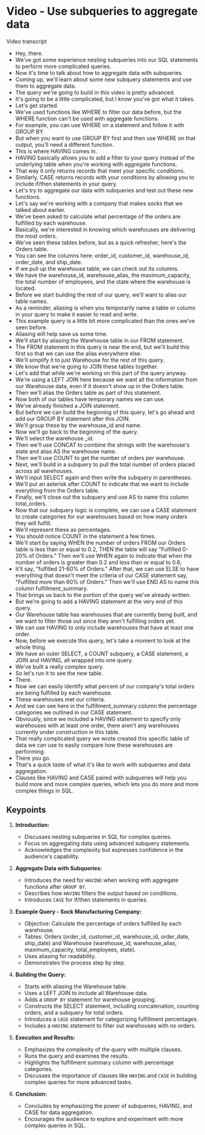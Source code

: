 # Video - Use subqueries to aggregate data

Video transcript

- Hey, there.
- We've got some experience nesting subqueries into our SQL statements to perform more complicated queries.
- Now it's time to talk about how to aggregate data with subqueries.
- Coming up, we'll learn about some new subquery statements and use them to aggregate data.
- The query we're going to build in this video is pretty advanced.
- It's going to be a little complicated, but I know you've got what it takes.
- Let's get started.
- We've used functions like WHERE to filter our data before, but the WHERE function can't be used with aggregate functions.
- For example, you can use WHERE on a statement and follow it with GROUP BY.
- But when you want to use GROUP BY first and then use WHERE on that output, you'll need a different function.
- This is where HAVING comes in.
- HAVING basically allows you to add a filter to your query instead of the underlying table when you're working with aggregate functions.
- That way it only returns records that meet your specific conditions.
- Similarly, CASE returns records with your conditions by allowing you to include if/then statements in your query.
- Let's try to aggregate our data with subqueries and test out these new functions.
- Let's say we're working with a company that makes socks that we talked about earlier.
- We've been asked to calculate what percentage of the orders are fulfilled by each warehouse.
- Basically, we're interested in knowing which warehouses are delivering the most orders.
- We've seen these tables before, but as a quick refresher, here's the Orders table.
- You can see the columns here: order_id, customer_id, warehouse_id, order_date, and ship_date.
- If we pull up the warehouse table, we can check out its columns.
- We have the warehouse_id, warehouse_alias, the maximum_capacity, the total number of employees, and the state where the warehouse is located.
- Before we start building the rest of our query, we'll want to alias our table names.
- As a reminder, aliasing is when you temporarily name a table or column in your query to make it easier to read and write.
- This example query is a little bit more complicated than the ones we've seen before.
- Aliasing will help save us some time.
- We'll start by aliasing the Warehouse table in our FROM statement.
- The FROM statement in this query is near the end, but we'll build this first so that we can use the alias everywhere else.
- We'll simplify it to just Warehouse for the rest of this query.
- We know that we're going to JOIN these tables together.
- Let's add that while we're working on this part of the query anyway.
- We're using a LEFT JOIN here because we want all the information from our Warehouse data, even if it doesn't show up in the Orders table.
- Then we'll alias the Orders table as part of this statement.
- Now both of our tables have temporary names we can use.
- We've already finished a JOIN statement.
- But before we can build the beginning of this query, let's go ahead and add our GROUP BY statement after this JOIN.
- We'll group these by the warehouse_id and name.
- Now we'll go back to the beginning of the query.
- We'll select the warehouse _id.
- Then we'll use CONCAT to combine the strings with the warehouse's state and alias AS the warehouse name.
- Then we'll use COUNT to get the number of orders per warehouse.
- Next, we'll build in a subquery to pull the total number of orders placed across all warehouses.
- We'll input SELECT again and then write the subquery in parentheses.
- We'll put an asterisk after COUNT to indicate that we want to include everything from the Orders table.
- Finally, we'll close out the subquery and use AS to name this column total_orders.
- Now that our subquery logic is complete, we can use a CASE statement to create categories for our warehouses based on how many orders they will fulfill.
- We'll represent these as percentages.
- You should notice COUNT in the statement a few times.
- We'll start by saying WHEN the number of orders FROM our Orders table is less than or equal to 0.2, THEN the table will say "Fulfilled 0-20% of Orders." Then we'll use WHEN again to indicate that when the number of orders is greater than 0.2 and less than or equal to 0.6,
- it'll say, "fulfilled 21-60% of Orders." After that, we can use ELSE to have everything that doesn't meet the criteria of our CASE statement say, "Fulfilled more than 60% of Orders." Then we'll use END AS to name this column fulfillment_summary.
- That brings us back to the portion of the query we've already written.
- But we're going to add a HAVING statement at the very end of this query.
- Our Warehouse table has warehouses that are currently being built, and we want to filter those out since they aren't fulfilling orders yet.
- We can use HAVING to only include warehouses that have at least one order.
- Now, before we execute this query, let's take a moment to look at the whole thing.
- We have an outer SELECT, a COUNT subquery, a CASE statement, a JOIN and HAVING, all wrapped into one query.
- We've built a really complex query.
- So let's run it to see the new table.
- There.
- Now we can easily identify what percent of our company's total orders are being fulfilled by each warehouse.
- These warehouses met our criteria.
- And we can see here in the fulfillment_summary column the percentage categories we outlined in our CASE statement.
- Obviously, since we included a HAVING statement to specify only warehouses with at least one order, there aren't any warehouses currently under construction in this table.
- That really complicated query we wrote created this specific table of data we can use to easily compare how these warehouses are performing.
- There you go.
- That's a quick taste of what it's like to work with subqueries and data aggregation.
- Clauses like HAVING and CASE paired with subqueries will help you build more and more complex queries, which lets you do more and more complex things in SQL.

## Keypoints

1. **Introduction:**
   - Discusses nesting subqueries in SQL for complex queries.
   - Focus on aggregating data using advanced subquery statements.
   - Acknowledges the complexity but expresses confidence in the audience's capability.

2. **Aggregate Data with Subqueries:**
   - Introduces the need for `HAVING` when working with aggregate functions after `GROUP BY`.
   - Describes how `HAVING` filters the output based on conditions.
   - Introduces `CASE` for if/then statements in queries.

3. **Example Query - Sock Manufacturing Company:**
   - Objective: Calculate the percentage of orders fulfilled by each warehouse.
   - Tables: Orders (order_id, customer_id, warehouse_id, order_date, ship_date) and Warehouse (warehouse_id, warehouse_alias, maximum_capacity, total_employees, state).
   - Uses aliasing for readability.
   - Demonstrates the process step by step.

4. **Building the Query:**
   - Starts with aliasing the Warehouse table.
   - Uses a LEFT JOIN to include all Warehouse data.
   - Adds a `GROUP BY` statement for warehouse grouping.
   - Constructs the SELECT statement, including concatenation, counting orders, and a subquery for total orders.
   - Introduces a `CASE` statement for categorizing fulfillment percentages.
   - Includes a `HAVING` statement to filter out warehouses with no orders.

5. **Execution and Results:**
   - Emphasizes the complexity of the query with multiple clauses.
   - Runs the query and examines the results.
   - Highlights the fulfillment summary column with percentage categories.
   - Discusses the importance of clauses like `HAVING` and `CASE` in building complex queries for more advanced tasks.

6. **Conclusion:**
   - Concludes by emphasizing the power of subqueries, HAVING, and CASE for data aggregation.
   - Encourages the audience to explore and experiment with more complex queries in SQL.
